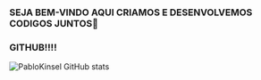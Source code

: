 ### SEJA BEM-VINDO AQUI CRIAMOS E DESENVOLVEMOS CODIGOS JUNTOS👋
### GITHUB!!!!
![PabloKinsel GitHub stats](https://github-readme-stats.vercel.app/api?username=PabloKinsel&show_icons=true&theme=onedark)


